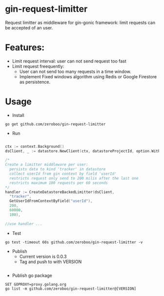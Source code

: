 # gin-request-limitter
Request limitter as middleware for gin-gonic framework: limit requests can be accepted of an user.


# Features:
  - Limit request interval: user can not send request too fast
  - Limit request freequently:
    - User can not send too many requests in a time window. 
    - Implement Fixed windows algorithm using Redis or Google Firestore as  persistence.
# Usage
* Install
```console
go get github.com/zeroboo/gin-request-limitter
```
* Run

```go

ctx := context.Background()
dsClient, _ := datastore.NewClient(ctx, datastoreProjectId, option.WithCredentialsFile(serviceAccount))
  
/*
Create a limitter middleware per user:
  persists data to kind 'tracker' in datastore
  collect userId from gin context by field 'userId'
  restricts request only send to 200 milis after the last one
  restricts maximum 100 requests per 60 seconds
*/
handler := CreateDatastoreBackedLimitter(dsClient,
  "tracker",
  GetUserIdFromContextByField("userId"), 
  200, 
  60000, 
  100),
  
//use handler ...
```

* Test
```console
go test -timeout 60s github.com/zeroboo/gin-request-limitter -v
```
* Publish  
  - Current version is 0.0.3
  - Tag and push to with VERSION 
```console
```
  - Publish go package 
```console
SET GOPROXY=proxy.golang.org 
go list -m github.com/zeroboo/gin-request-limitter@[VERSION]
```
